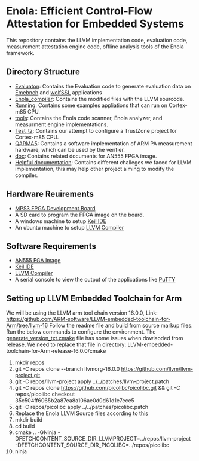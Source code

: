# Enola: Efficient Control-Flow Attestation for Embedded Systems
This repository contains the LLVM implementation code, evaluation code, measurement attestation engine code, offline analysis tools  of the Enola framework.

## Directory Structure
- [Evaluaton](Evaluation/): Contains the Evaluation code to generate evaluation data on [Emebnch](https://github.com/embench/embench-iot) and [wolfSSL](https://github.com/wolfSSL/wolfssl) applications
- [Enola_compiler](Enola_compiler/): Contains the modified files with the LLVM sourcode.
- [Running](Running/): Contains some examples appliations that can run on Cortex-m85 CPU.
- [tools](tools/): Contains the Enola code scanner, Enola analyzer, and measurment engine implementations.
- [Test_tz](Test_tz/): Contains our attempt to configure a TrustZone project for Cortex-m85 CPU.
- [QARMA5](QARMA5/): Contains a software implementation of ARM PA measurement hardware, which can be used by the verifier.
- [doc](doc/): Contains related documents for AN555 FPGA image.
- [Helpful documentation](tool/progress.md): Contains different challeges we faced for LLVM implementation, this may help other project aiming to modify the compiler.

## Hardware Reuirements
- [MPS3 FPGA Development Board](https://developer.arm.com/Tools%20and%20Software/MPS3%20FPGA%20Prototyping%20Board)
- A SD card to program the FPGA image on the board.
- A windows machine to setup [Keil IDE](https://www.keil.com/)
- An ubuntu machine to setup [LLVM Compiler](https://github.com/ARM-software/LLVM-embedded-toolchain-for-Arm)

## Software Requirements
- [AN555 FGA Image](https://developer.arm.com/downloads/-/download-fpga-images)
- [Keil IDE](https://www.keil.com/)
- [LLVM Compiler](https://github.com/ARM-software/LLVM-embedded-toolchain-for-Arm)
- A serial console to view the output of the applications like [PuTTY](https://www.putty.org/)




## Setting up LLVM Embedded Toolchain for Arm
We will be using the LLVM arm tool chain version 16.0.0, Link: https://github.com/ARM-software/LLVM-embedded-toolchain-for-Arm/tree/llvm-16
Follow the readme file and build from source markup files. Run the below commands to configure the environment.
The [generate_version_txt.cmake](Enola_compiler/Environment-config/generate_version_txt.cmake) file has some issues when dowlaoded from release, We need to replace that file in directory: LLVM-embedded-toolchain-for-Arm-release-16.0.0/cmake

1. mkdir repos
2. git -C repos clone --branch llvmorg-16.0.0 https://github.com/llvm/llvm-project.git
3. git -C repos/llvm-project apply ../../patches/llvm-project.patch
4. git -C repos clone https://github.com/picolibc/picolibc.git && git -C repos/picolibc checkout 35c504ff6065b2a87ea8a106ae0d0d61d1e7ece5
5. git -C repos/picolibc apply ../../patches/picolibc.patch
6. Replace the Enola LLVM Source files according to [this](Enola_compiler/Readme.md)
6. mkdir build
7. cd build
8. cmake .. -GNinja -DFETCHCONTENT_SOURCE_DIR_LLVMPROJECT=../repos/llvm-project -DFETCHCONTENT_SOURCE_DIR_PICOLIBC=../repos/picolibc
9. ninja